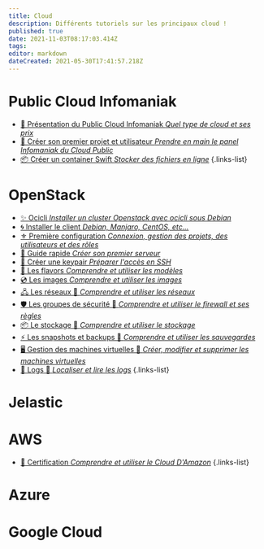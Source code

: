 ```yaml
---
title: Cloud
description: Différents tutoriels sur les principaux cloud !
published: true
date: 2021-11-03T08:17:03.414Z
tags: 
editor: markdown
dateCreated: 2021-05-30T17:41:57.218Z
---
```


# Public Cloud Infomaniak
 - [📑 Présentation du Public Cloud Infomaniak *Quel type de cloud et ses prix*](/Cloud/IPC/Présentation)
 - [🏁 Créer son premier projet et utilisateur *Prendre en main le panel Infomaniak du Cloud Public*](/Cloud/IPC/Premier-Pas)
 - [📦 Créer un container Swift *Stocker des fichiers en ligne*](/Cloud/IPC/Container)
{.links-list}

# OpenStack
- [✨ Ocicli *Installer un cluster Openstack avec ocicli sous Debian*](/Cloud/OpenStack/Ocicli)
- [🌀 Installer le client *Debian, Manjaro, CentOS, etc...*](/Cloud/OpenStack/Installation)
- [⚜️ Première configuration *Connexion, gestion des projets, des utilisateurs et des rôles*](/Cloud/OpenStack/Environnement)
- [🏁 Guide rapide *Créer son premier serveur*](/Cloud/OpenStack/Premier-Pas)
- [🔑 Créer une keypair *Préparer l'accès en SSH*](/Cloud/OpenStack/Keypair)
- [💠 Les flavors *Comprendre et utiliser les modèles*](/Cloud/OpenStack/Flavors)
- [💿 Les images *Comprendre et utiliser les images*](/Cloud/OpenStack/Images)
- [🖧 Les réseaux 🚧 *Comprendre et utiliser les réseaux*](/Cloud/OpenStack/Réseaux)
- [🛡️ Les groupes de sécurité 🚧 *Comprendre et utiliser le firewall et ses règles*](/Cloud/OpenStack/Firewall)
- [📦 Le stockage 🚧 *Comprendre et utiliser le stockage*](/Cloud/OpenStack/Stockage)
- [⚡ Les snapshots et backups 🚧 *Comprendre et utiliser les sauvegardes*](/Cloud/OpenStack/Backups)
- [🖥️ Gestion des machines virtuelles 🚧 *Créer, modifier et supprimer les machines virtuelles*](/Cloud/OpenStack/Machine-virtuelle)
- [📃 Logs 🚧 *Localiser et lire les logs*](/Cloud/OpenStack/Logs)
{.links-list}

# Jelastic

# AWS
 - [📑 Certification *Comprendre et utiliser le Cloud D'Amazon*](/Cloud/AWS)
{.links-list}
# Azure

# Google Cloud